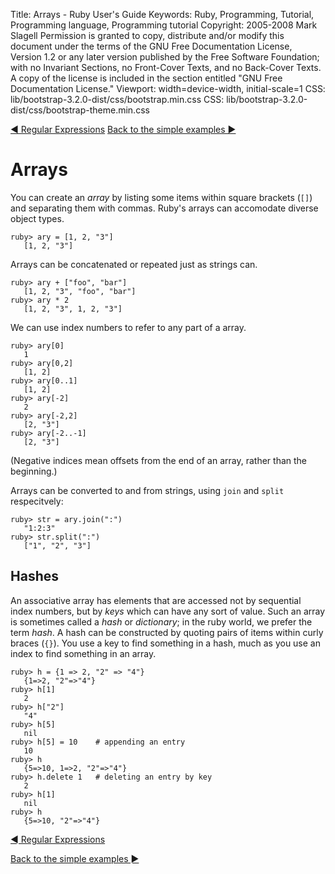 Title: Arrays - Ruby User's Guide
Keywords: Ruby, Programming, Tutorial, Programming language, Programming tutorial
Copyright: 2005-2008 Mark Slagell
           Permission is granted to copy, distribute and/or modify this document under the terms of the GNU Free Documentation License, Version 1.2 or any later version published by the Free Software Foundation; with no Invariant Sections, no Front-Cover Texts, and no Back-Cover Texts.
           A copy of the license is included in the section entitled "GNU Free Documentation License."
Viewport: width=device-width, initial-scale=1
CSS: lib/bootstrap-3.2.0-dist/css/bootstrap.min.css
CSS: lib/bootstrap-3.2.0-dist/css/bootstrap-theme.min.css

<div class="container">
<!-- Previous page -->
<a href="regexp.html" class="btn btn-default">&#9668; Regular Expressions</a>
<!-- Next page -->
<a href="backtoexamples.html" class="btn btn-default">Back to the simple examples &#9658;</a>

Arrays
======

You can create an *array* by listing some items within
square brackets (`[]`) and separating them with
commas. Ruby's arrays can accomodate diverse object types.

    ruby> ary = [1, 2, "3"]
       [1, 2, "3"]

Arrays can be concatenated or repeated just as strings can.

    ruby> ary + ["foo", "bar"]
       [1, 2, "3", "foo", "bar"]
    ruby> ary * 2
       [1, 2, "3", 1, 2, "3"]

We can use index numbers to refer to any part of a array.

    ruby> ary[0]
       1
    ruby> ary[0,2]
       [1, 2]
    ruby> ary[0..1]
       [1, 2]
    ruby> ary[-2]
       2
    ruby> ary[-2,2]
       [2, "3"]
    ruby> ary[-2..-1]
       [2, "3"]

(Negative indices mean offsets from the end of an array, rather than
the beginning.)

Arrays can be converted to and from strings, using `join`
and `split` respecitvely:

    ruby> str = ary.join(":")
       "1:2:3"
    ruby> str.split(":")
       ["1", "2", "3"]

Hashes
------

An associative array has elements that are accessed not by
sequential index numbers, but by *keys* which can have any sort
of value.  Such an array is sometimes called a *hash* or
*dictionary*; in the ruby world, we prefer the term
*hash*.  A hash can be constructed by quoting pairs of items
within curly braces (`{}`).  You use a key to find
something in a hash, much as you use an index to find something in an
array.

    ruby> h = {1 => 2, "2" => "4"}
       {1=>2, "2"=>"4"}
    ruby> h[1]
       2
    ruby> h["2"]
       "4"
    ruby> h[5]
       nil
    ruby> h[5] = 10    # appending an entry
       10
    ruby> h
       {5=>10, 1=>2, "2"=>"4"}
    ruby> h.delete 1   # deleting an entry by key
       2
    ruby> h[1]
       nil
    ruby> h
       {5=>10, "2"=>"4"}

<!-- Previous page -->
<a href="regexp.html" class="btn btn-default">&#9668; Regular Expressions</a>
<!-- Next page -->
<a href="backtoexamples.html" class="btn btn-default">Back to the simple examples &#9658;</a>
</div>
<script src="lib/jquery-1.11.1.min.js"></script>
<script src="lib/bootstrap-3.2.0-dist/js/bootstrap.min.js"></script>
<script src="kbdnav.js"></script>
